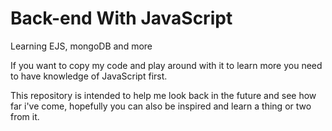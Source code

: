 # Back-end With JavaScript
Learning EJS, mongoDB and more

If you want to copy my code and play around with it to learn more you need to have knowledge of JavaScript first.

This repository is intended to help me look back in the future and see how far i've come, hopefully you can also be inspired and learn a thing or two from it.
